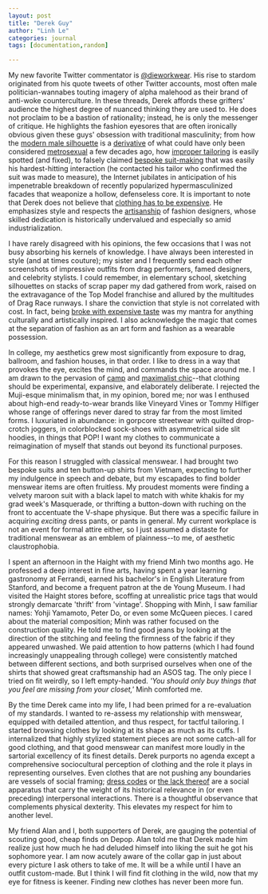 ```yaml
---
layout: post
title: "Derek Guy"
author: "Linh Le"
categories: journal
tags: [documentation,random]

---
```

My new favorite Twitter commentator is [@dieworkwear](https://twitter.com/dieworkwear). His rise to stardom originated from his quote tweets of other Twitter accounts, most often male politician-wannabes touting imagery of alpha malehood as their brand of anti-woke counterculture. In these threads, Derek affords these grifters' audience the highest degree of nuanced thinking they are used to. He does not proclaim to be a bastion of rationality; instead, he is only the messenger of critique. He highlights the fashion eyesores that are often ironically obvious given these guys' obsession with traditional masculinity; from how the [modern male silhouette](https://twitter.com/dieworkwear/status/1654548079775981568) is a [derivative](https://twitter.com/dieworkwear/status/1660067845982781440) of what could have only been considered [metrosexual](https://twitter.com/dieworkwear/status/1661518837349765120) a few decades ago, how [improper tailoring](https://twitter.com/dieworkwear/status/1652104037477797890) is easily spotted (and fixed), to falsely claimed [bespoke suit-making](https://twitter.com/dieworkwear/status/1651326655477202944) that was easily his hardest-hitting interaction (he contacted his tailor who confirmed the suit was made to measure), the Internet jubilates in anticipation of his impenetrable breakdown of recently popularized hypermasculinized facades that weaponize a hollow, defenseless core. It is important to note that Derek does not believe that [clothing has to be expensive](https://twitter.com/dieworkwear/status/1652526577610289152). He emphasizes style and respects the [artisanship](https://twitter.com/dieworkwear/status/1653243860519366662) of fashion designers, whose skilled dedication is historically undervalued and especially so amid industrialization.

I have rarely disagreed with his opinions, the few occasions that I was not busy absorbing his kernels of knowledge. I have always been interested in style (and at times couture); my sister and I frequently send each other screenshots of impressive outfits from drag performers, famed designers, and celebrity stylists. I could remember, in elementary school, sketching silhouettes on stacks of scrap paper my dad gathered from work, raised on the extravagance of the Top Model franchise and allured by the multitudes of Drag Race runways. I share the conviction that style is not correlated with cost. In fact, being [broke with expensive taste](https://pitchfork.com/reviews/albums/19998-azealia-banks-broke-with-expensive-taste/) was my mantra for anything culturally and artistically inspired. I also acknowledge the magic that comes at the separation of fashion as an art form and fashion as a wearable possession.

In college, my aesthetics grew most significantly from exposure to drag, ballroom, and fashion houses, in that order. I like to dress in a way that provokes the eye, excites the mind, and commands the space around me. I am drawn to the pervasion of [camp](https://www.vanityfair.com/style/photos/2019/05/met-gala-camp-on-theme) and [maximalist chic](https://twitter.com/taydahyun/status/1548235360345264129)--that clothing should be experimental, expansive, and elaborately deliberate. I rejected the Muji-esque minimalism that, in my opinion, bored me; nor was I enthused about high-end ready-to-wear brands like Vineyard Vines or Tommy Hilfiger whose range of offerings never dared to stray far from the most limited forms. I luxuriated in abundance: in gorpcore streetwear with quilted drop-crotch joggers, in colorblocked sock-shoes with asymmetrical side slit hoodies, in things that POP! I want my clothes to communicate a reimagination of myself that stands out beyond its functional purposes.

For this reason I struggled with classical menswear. I had brought two bespoke suits and ten button-up shirts from Vietnam, expecting to further my indulgence in speech and debate, but my escapades to find bolder menswear items are often fruitless. My proudest moments were finding a velvety maroon suit with a black lapel to match with white khakis for my grad week's Masquerade, or thrifting a button-down with ruching on the front to accentuate the V-shape physique. But there was a specific failure in acquiring <em>exciting</em> dress pants, or pants in general. My current workplace is not an event for formal attire either, so I just assumed a distaste for traditional menswear as an emblem of plainness--to me, of aesthetic claustrophobia.

I spent an afternoon in the Haight with my friend Minh two months ago. He professed a deep interest in fine arts, having spent a year learning gastronomy at Ferrandi, earned his bachelor's in English Literature from Stanford, and become a frequent patron at the de Young Museum. I had visited the Haight stores before, scoffing at unrealistic price tags that would strongly demarcate 'thrift' from 'vintage'. Shopping with Minh, I saw familiar names: Yohji Yamamoto, Peter Do, or even some McQueen pieces. I cared about the material composition; Minh was rather focused on the construction quality. He told me to find good jeans by looking at the direction of the stitching and feeling the firmness of the fabric if they appeared unwashed. We paid attention to how patterns (which I had found increasingly unappealing through college) were consistently matched between different sections, and both surprised ourselves when one of the shirts that showed great craftsmanship had an ASOS tag. The only piece I tried on fit weirdly, so I left empty-handed. <em>'You should only buy things that you feel are missing from your closet,'</em> Minh comforted me.

By the time Derek came into my life, I had been primed for a re-evaluation of my standards. I wanted to re-assess my relationship with menswear, equipped with detailed attention, and thus respect, for tactful tailoring. I started browsing clothes by looking at its shape as much as its cuffs. I internalized that highly stylized statement pieces are not some catch-all for good clothing, and that good menswear can manifest more loudly in the sartorial excellency of its finest details. Derek purports no agenda except a comprehensive sociocultural perception of clothing and the role it plays in representing ourselves. Even clothes that are not pushing any boundaries are vessels of social framing; [dress codes](https://dieworkwear.com/2020/08/13/so-ordered-the-messy-nature-of-dress-codes/) or [the lack thereof](https://twitter.com/dieworkwear/status/1662566848146345984) are a social apparatus that carry the weight of its historical relevance in (or even preceding) interpersonal interactions. There is a thoughtful observance that complements physical dexterity. This elevates my respect for him to another level.

My friend Alan and I, both supporters of Derek, are gauging the potential of scouting good, cheap finds on Depop. Alan told me that Derek made him realize just how much he had deluded himself into liking the suit he got his sophomore year. I am now acutely aware of the collar gap in just about every picture I ask others to take of me. It will be a while until I have an outfit custom-made. But I think I will find fit clothing in the wild, now that my eye for fitness is keener. Finding new clothes has never been more fun.